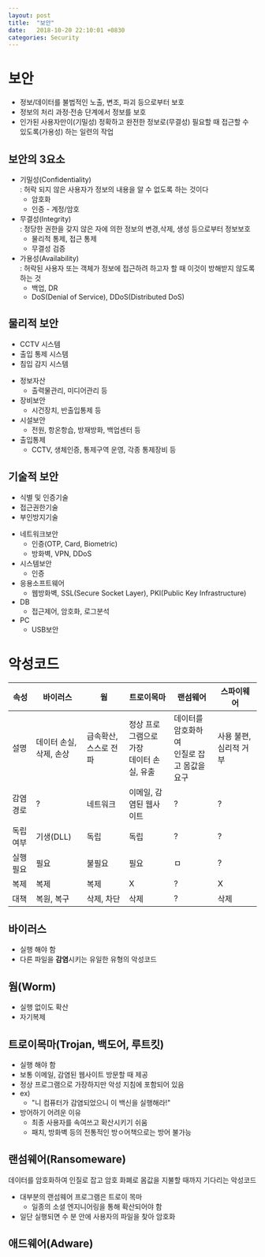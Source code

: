 ```yaml
---
layout: post
title:  "보안"
date:   2018-10-20 22:10:01 +0830
categories: Security
---
```


# 보안
- 정보/데이터를 불법적인 노출, 변조, 파괴 등으로부터 보호 
- 정보의 처리 과정·전송 단계에서 정보를 보호
- 인가된 사용자만이(기밀성) 정확하고 완전한 정보로(무결성) 필요할 때 접근할 수 있도록(가용성) 하는 일련의 작업
## 보안의 3요소
- 기밀성(Confidentiality)  
\: 허락 되지 않은 사용자가 정보의 내용을 알 수 없도록 하는 것이다
    - 암호화
    - 인증 - 계정/암호
- 무결성(Integrity)  
\: 정당한 권한을 갖지 않은 자에 의한 정보의 변경,삭제, 생성 등으로부터 정보보호
    - 물리적 통제, 접근 통제
    - 무결성 검증
- 가용성(Availability)  
\: 허락된 사용자 또는 객체가 정보에 접근하려 하고자 할 때 이것이 방해받지 않도록 하는 것
    - 백업, DR
    - DoS(Denial of Service), DDoS(Distributed DoS)

## 물리적 보안
- CCTV 시스템
- 출입 통제 시스템
- 침입 감지 시스템 

* 정보자산 
    * 출력물관리, 미디어관리 등
* 장비보안
    * 시건장치, 반출입통제 등
* 시설보안
    * 전원, 항온항습, 방재방화, 백업센터 등
* 출입통제
    * CCTV, 생체인증, 통제구역 운영, 각종 통제장비 등

## 기술적 보안
- 식별 및 인증기술
- 접근권한기술
- 부인방지기술

* 네트워크보안
    * 인증(OTP, Card, Biometric)
    * 방화벽, VPN, DDoS
* 시스템보안
    * 인증
* 응용소프트웨어
    * 웹방화벽, SSL(Secure Socket Layer), PKI(Public Key Infrastructure)
* DB
    * 접근제어, 암호화, 로그분석
* PC
    * USB보안

# 악성코드
| 속성 | 바이러스 | 웜 | 트로이목마 | 랜섬웨어 | 스파이웨어 |
|------|---------|----|-----------|---------|-----------|
| 설명 | 데이터 손실, 삭제, 손상 | 급속확산, 스스로 전파 | 정상 프로그램으로 가장<br>데이터 손실, 유출 | 데이터를 암호화하여<br> 인질로 잡고 몸값을 요구 | 사용 불편, 심리적 거부 |
| 감염경로 | ? | 네트워크 | 이메일, 감염된 웹사이트 | ? | ? | 
| 독립여부 | 기생(DLL) | 독립 | 독립 | ? | ? | 
| 실행필요 | 필요 | 불필요 | 필요 | ㅁ | ? | 
| 복제 | 복제 | 복제 | X | ? | X | 
| 대책 | 복원, 복구 | 삭제, 차단 | 삭제 | ? | 삭제 | 

## 바이러스
- 실행 해야 함
- 다른 파일을 **감염**시키는 유일한 유형의 악성코드

## 웜(Worm)
- 실행 없이도 확산
- 자기복제

## 트로이목마(Trojan, 백도어, 루트킷)
- 실행 해야 함
- 보통 이메일, 감염된 웹사이트 방문할 때 제공
- 정상 프로그램으로 가장하지만 악성 지침에 포함되어 있음
- ex) 
    - "니 컴퓨터가 감염되었으니 이 백신을 실행해라!"
- 방어하기 어려운 이유
    - 최종 사용자를 속여쓰고 확산시키기 쉬움
    - 패치, 방화벽 등의 전통적인 방ㅇ어책으로는 방어 불가능

## 랜섬웨어(Ransomeware)
데이터를 암호화하여 인질로 잡고 암호 화폐로 몸값을 지불할 때까지 기다리는 악성코드
- 대부분의 랜섬웨어 프로그램은 트로이 목마
    - 일종의 소셜 엔지니어링을 통해 확산되어야 함
- 일단 실행되면 수 분 안에 사용자의 파일을 찾아 암호화

## 애드웨어(Adware)
